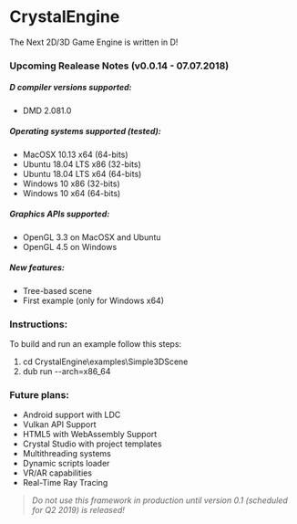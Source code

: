 # CrystalEngine
The Next 2D/3D Game Engine is written in D!

### Upcoming Realease Notes (v0.0.14 - 07.07.2018)

##### D compiler versions supported:
* DMD 2.081.0

##### Operating systems supported (tested):
* MacOSX 10.13 x64 (64-bits)
* Ubuntu 18.04 LTS x86 (32-bits)
* Ubuntu 18.04 LTS x64 (64-bits)
* Windows 10 x86 (32-bits)
* Windows 10 x64 (64-bits)

##### Graphics APIs supported:
* OpenGL 3.3 on MacOSX and Ubuntu
* OpenGL 4.5 on Windows

##### New features:
* Tree-based scene
* First example (only for Windows x64)

### Instructions:
To build and run an example follow this steps:
1) cd CrystalEngine\examples\Simple3DScene
2) dub run --arch=x86_64

### Future plans:
* Android support with LDC
* Vulkan API Support
* HTML5 with WebAssembly Support
* Crystal Studio with project templates
* Multithreading systems
* Dynamic scripts loader
* VR/AR capabilities
* Real-Time Ray Tracing

> *Do not use this framework in production until version 0.1 (scheduled for Q2 2019) is released!*
